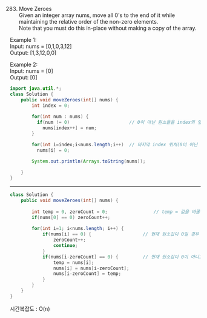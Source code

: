 283. Move Zeroes  
Given an integer array nums, move all 0's to the end of it while maintaining the relative order of the non-zero elements.  
Note that you must do this in-place without making a copy of the array.  

Example 1:  
Input: nums = [0,1,0,3,12]  
Output: [1,3,12,0,0]  
  
Example 2:  
Input: nums = [0]  
Output: [0]  
  
```java
import java.util.*;
class Solution {
    public void moveZeroes(int[] nums) {
        int index = 0;
		
        for(int num : nums) {
          if(num != 0)                      // 0이 아닌 원소들을 index의 앞부분부터 대입
            nums[index++] = num;
        }

        for(int i=index;i<nums.length;i++)  // 마지막 index 위치(0이 아닌 원소가 끝난 시점)부터 배열의 길이까지 0으로 모두 대입
          nums[i] = 0;

        System.out.println(Arrays.toString(nums));
        
    }
}
```

---------------------------------------------------------

```java
class Solution {
    public void moveZeroes(int[] nums) {
    	
    	int temp = 0, zeroCount = 0;                 // temp = 값을 바꿀 임시 변수, zeroCount = 배열 안 0의 개수
    	if(nums[0] == 0) zeroCount++;
    	
    	for(int i=1; i<nums.length; i++) {
    		if(nums[i] == 0) {                   // 현재 원소값이 0일 경우 zeroCount+1, 다음 원소로 이동
    			zeroCount++;
    			continue;
    		}
    		if(nums[i-zeroCount] == 0) {         // 현재 원소값이 0이 아니고 zeroCount 거리의 원소값이 0이면 해당 위치와 자리 변경
    			temp = nums[i];
    			nums[i] = nums[i-zeroCount];
    			nums[i-zeroCount] = temp;
    		}
    	}
    }
}
```
시간복잡도 : O(n)  
